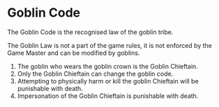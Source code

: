 # Goblin Code

The Goblin Code is the recognised law of the goblin tribe.

The Goblin Law is not a part of the game rules, it is not enforced by the Game Master and can be modified by   goblins.

1. The goblin who wears the goblin crown is the Goblin Chieftain.
2. Only the Goblin Chieftain can change the goblin code.
3. Attempting to physically harm or kill the goblin Chieftain will be punishable with death.
4. Impersonation of the Goblin Chieftain is punishable with death.
